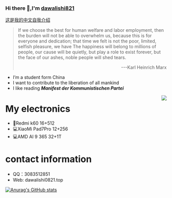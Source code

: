### Hi there 👋,I'm [dawalishi821](https://github.com/dawalishi821)

[这是我的中文自我介绍](https://github.com/dawalishi821/dawalishi821/blob/main/README-zh-Hans.md)


> If we choose the best for human welfare and labor employment, then the burden will not be able to overwhelm us, because this is for everyone and dedication; that time we felt is not the poor, limited, selfish pleasure, we have The happiness will belong to millions of people, our cause will be quietly, but play a role to exist forever, but the face of our ashes, noble people will shed tears.
> <p align="right">---Karl Heinrich Marx</p>

- I’m a student form China
- I want to contribute to the liberation of all mankind
- I like reading ***Manifest der Kommunistischen Partei***

<img src="https://github-readme-stats.vercel.app/api?username=dawalishi821&show_icons=true&theme=radical" align="right">

My electronics
==
- 📱Redmi k60 16+512
- 💻XiaoMi Pad7Pro 12+256
- 💻AMD AI 9 365 32+1T

contact information
==
- QQ：3083512851
- Web: dawalishi0821.top

[![Anurag's GitHub stats](https://github-readme-stats.vercel.app/api?username=dawalishi821)](https://github.com/anuraghazra/github-readme-stats)
